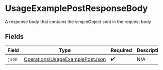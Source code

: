 # UsageExamplePostResponseBody

A response body that contains the simpleObject sent in the request body


## Fields

| Field                                                                              | Type                                                                               | Required                                                                           | Description                                                                        |
| ---------------------------------------------------------------------------------- | ---------------------------------------------------------------------------------- | ---------------------------------------------------------------------------------- | ---------------------------------------------------------------------------------- |
| `json`                                                                             | [Operations\UsageExamplePostJson](../../Models/Operations/UsageExamplePostJson.md) | :heavy_check_mark:                                                                 | N/A                                                                                |